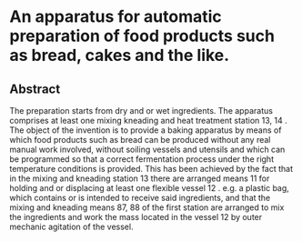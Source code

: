 # An apparatus for automatic preparation of food products such as bread, cakes and the like.

## Abstract
The preparation starts from dry and or wet ingredients. The apparatus comprises at least one mixing kneading and heat treatment station 13, 14 . The object of the invention is to provide a baking apparatus by means of which food products such as bread can be produced without any real manual work involved, without soiling vessels and utensils and which can be programmed so that a correct fermentation process under the right temperature conditions is provided. This has been achieved by the fact that in the mixing and kneading station 13 there are arranged means 11 for holding and or displacing at least one flexible vessel 12 . e.g. a plastic bag, which contains or is intended to receive said ingredients, and that the mixing and kneading means 87, 88 of the first station are arranged to mix the ingredients and work the mass located in the vessel 12 by outer mechanic agitation of the vessel.